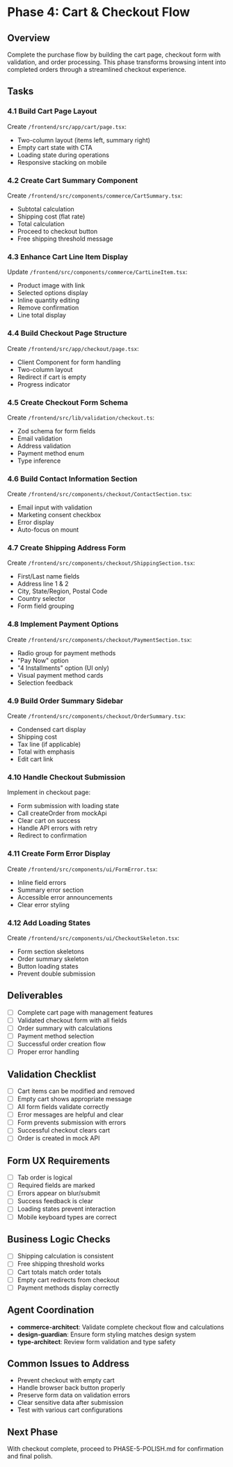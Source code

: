 # Phase 4: Cart & Checkout Flow

## Overview
Complete the purchase flow by building the cart page, checkout form with validation, and order processing. This phase transforms browsing intent into completed orders through a streamlined checkout experience.

## Tasks

### 4.1 Build Cart Page Layout
Create `/frontend/src/app/cart/page.tsx`:
- Two-column layout (items left, summary right)
- Empty cart state with CTA
- Loading state during operations
- Responsive stacking on mobile

### 4.2 Create Cart Summary Component
Create `/frontend/src/components/commerce/CartSummary.tsx`:
- Subtotal calculation
- Shipping cost (flat rate)
- Total calculation
- Proceed to checkout button
- Free shipping threshold message

### 4.3 Enhance Cart Line Item Display
Update `/frontend/src/components/commerce/CartLineItem.tsx`:
- Product image with link
- Selected options display
- Inline quantity editing
- Remove confirmation
- Line total display

### 4.4 Build Checkout Page Structure
Create `/frontend/src/app/checkout/page.tsx`:
- Client Component for form handling
- Two-column layout
- Redirect if cart is empty
- Progress indicator

### 4.5 Create Checkout Form Schema
Create `/frontend/src/lib/validation/checkout.ts`:
- Zod schema for form fields
- Email validation
- Address validation
- Payment method enum
- Type inference

### 4.6 Build Contact Information Section
Create `/frontend/src/components/checkout/ContactSection.tsx`:
- Email input with validation
- Marketing consent checkbox
- Error display
- Auto-focus on mount

### 4.7 Create Shipping Address Form
Create `/frontend/src/components/checkout/ShippingSection.tsx`:
- First/Last name fields
- Address line 1 & 2
- City, State/Region, Postal Code
- Country selector
- Form field grouping

### 4.8 Implement Payment Options
Create `/frontend/src/components/checkout/PaymentSection.tsx`:
- Radio group for payment methods
- "Pay Now" option
- "4 Installments" option (UI only)
- Visual payment method cards
- Selection feedback

### 4.9 Build Order Summary Sidebar
Create `/frontend/src/components/checkout/OrderSummary.tsx`:
- Condensed cart display
- Shipping cost
- Tax line (if applicable)
- Total with emphasis
- Edit cart link

### 4.10 Handle Checkout Submission
Implement in checkout page:
- Form submission with loading state
- Call createOrder from mockApi
- Clear cart on success
- Handle API errors with retry
- Redirect to confirmation

### 4.11 Create Form Error Display
Create `/frontend/src/components/ui/FormError.tsx`:
- Inline field errors
- Summary error section
- Accessible error announcements
- Clear error styling

### 4.12 Add Loading States
Create `/frontend/src/components/ui/CheckoutSkeleton.tsx`:
- Form section skeletons
- Order summary skeleton
- Button loading states
- Prevent double submission

## Deliverables
- [ ] Complete cart page with management features
- [ ] Validated checkout form with all fields
- [ ] Order summary with calculations
- [ ] Payment method selection
- [ ] Successful order creation flow
- [ ] Proper error handling

## Validation Checklist
- [ ] Cart items can be modified and removed
- [ ] Empty cart shows appropriate message
- [ ] All form fields validate correctly
- [ ] Error messages are helpful and clear
- [ ] Form prevents submission with errors
- [ ] Successful checkout clears cart
- [ ] Order is created in mock API

## Form UX Requirements
- [ ] Tab order is logical
- [ ] Required fields are marked
- [ ] Errors appear on blur/submit
- [ ] Success feedback is clear
- [ ] Loading states prevent interaction
- [ ] Mobile keyboard types are correct

## Business Logic Checks
- [ ] Shipping calculation is consistent
- [ ] Free shipping threshold works
- [ ] Cart totals match order totals
- [ ] Empty cart redirects from checkout
- [ ] Payment methods display correctly

## Agent Coordination
- **commerce-architect**: Validate complete checkout flow and calculations
- **design-guardian**: Ensure form styling matches design system
- **type-architect**: Review form validation and type safety

## Common Issues to Address
- Prevent checkout with empty cart
- Handle browser back button properly
- Preserve form data on validation errors
- Clear sensitive data after submission
- Test with various cart configurations

## Next Phase
With checkout complete, proceed to PHASE-5-POLISH.md for confirmation and final polish.